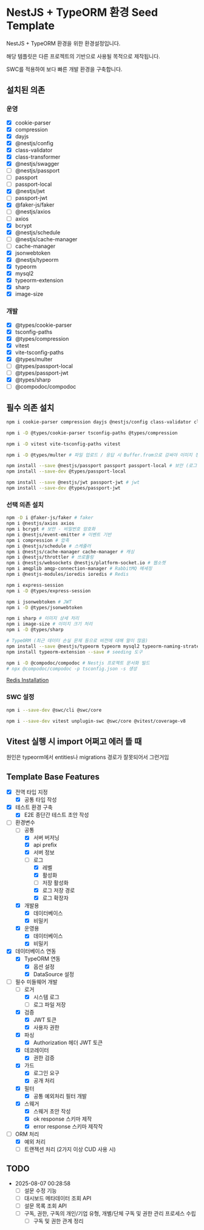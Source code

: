 # NestJS + TypeORM 환경 Seed Template

NestJS + TypeORM 환경을 위한 환경설정입니다.

해당 템플릿은 다른 프로젝트의 기반으로 사용될 목적으로 제작됩니다.

SWC를 적용하여 보다 빠른 개발 환경을 구축합니다.

## 설치된 의존

### 운영

- [x] cookie-parser
- [x] compression
- [x] dayjs
- [x] @nestjs/config
- [x] class-validator
- [x] class-transformer
- [x] @nestjs/swagger
- [ ] @nestjs/passport
- [ ] passport
- [ ] passport-local
- [x] @nestjs/jwt
- [ ] passport-jwt
- [x] @faker-js/faker
- [ ] @nestjs/axios
- [ ] axios
- [x] bcrypt
- [x] @nestjs/schedule
- [ ] @nestjs/cache-manager
- [ ] cache-manager
- [x] jsonwebtoken
- [x] @nestjs/typeorm
- [x] typeorm
- [x] mysql2
- [x] typeorm-extension
- [x] sharp
- [x] image-size

### 개발

- [x] @types/cookie-parser
- [x] tsconfig-paths
- [x] @types/compression
- [x] vitest
- [x] vite-tsconfig-paths
- [x] @types/multer
- [ ] @types/passport-local
- [ ] @types/passport-jwt
- [x] @types/sharp
- [ ] @compodoc/compodoc

## 필수 의존 설치

```bash
npm i cookie-parser compression dayjs @nestjs/config class-validator class-transformer @nestjs/swagger

npm i -D @types/cookie-parser tsconfig-paths @types/compression

npm i -D vitest vite-tsconfig-paths vitest

npm i -D @types/multer # 파일 업로드 / 응답 시 Buffer.from으로 감싸야 이미지 정상 응답

npm install --save @nestjs/passport passport passport-local # 보안 (로그인)
npm install --save-dev @types/passport-local

npm install --save @nestjs/jwt passport-jwt # jwt
npm install --save-dev @types/passport-jwt
```

### 선택 의존 설치

```bash
npm -D i @faker-js/faker # faker
npm i @nestjs/axios axios
npm i bcrypt # 보안 - 비밀번호 암호화
npm i @nestjs/event-emitter # 이벤트 기반
npm i compression # 압축
npm i @nestjs/schedule # 스케쥴러
npm i @nestjs/cache-manager cache-manager # 캐싱
npm i @nestjs/throttler # 쓰로틀링
npm i @nestjs/websockets @nestjs/platform-socket.io # 웹소켓
npm i amqplib amqp-connection-manager # RabbitMQ 메세징
npm i @nestjs-modules/ioredis ioredis # Redis

npm i express-session
npm i -D @types/express-session

npm i jsonwebtoken # JWT
npm i -D @types/jsonwebtoken

npm i sharp # 이미지 상세 처리
npm i image-size # 이미지 크기 처리
npm i -D @types/sharp

# TypeORM (최근 데이터 손실 문제 등으로 비전에 대해 말이 많음)
npm install --save @nestjs/typeorm typeorm mysql2 typeorm-naming-strategies
npm install typeorm-extension --save # seeding 도구

npm i -D @compodoc/compodoc # Nestjs 프로젝트 문서화 빌드
# npx @compodoc/compodoc -p tsconfig.json -s 생성
```

[Redis Installation](https://www.npmjs.com/package/@nestjs-modules/ioredis)

### SWC 설정

```bash
npm i --save-dev @swc/cli @swc/core
```

```bash
npm i --save-dev vitest unplugin-swc @swc/core @vitest/coverage-v8
```

## Vitest 실행 시 import 어쩌고 에러 뜰 때

원인은 typeorm에서 entities나 migrations 경로가 잘못되어서 그런거임

## Template Base Features

- [x] 전역 타입 지정
  - [x] 공통 타입 작성
- [x] 테스트 환경 구축
  - [x] E2E 종단간 테스트 초안 작성
- [ ] 환경변수
  - [ ] 공통
    - [x] 서버 버저닝
    - [x] api prefix
    - [x] 서버 정보
    - [ ] 로그
      - [x] 레벨
      - [x] 활성화
      - [ ] 저장 활성화
      - [x] 로그 저장 경로
      - [x] 로그 확장자
  - [x] 개발용
    - [x] 데이터베이스
    - [x] 비밀키
  - [x] 운영용
    - [x] 데이터베이스
    - [x] 비밀키
- [x] 데이터베이스 연동
  - [x] TypeORM 연동
    - [x] 옵션 설정
    - [x] DataSource 설정
- [ ] 필수 미들웨어 개발
  - [ ] 로거
    - [x] 시스템 로그
    - [ ] 로그 파일 저장
  - [x] 검증
    - [x] JWT 토큰
    - [x] 사용자 권한
  - [x] 파싱
    - [x] Authorization 헤더 JWT 토큰
  - [x] 데코레이터
    - [x] 권한 검증
  - [x] 가드
    - [x] 로그인 요구
    - [x] 공개 처리
  - [x] 필터
    - [x] 공통 예외처리 필터 개발
  - [x] 스웨거
    - [x] 스웨거 초안 작성
    - [x] ok response 스키마 제작
    - [x] error response 스키마 제작작
- [ ] ORM 처리
  - [x] 예외 처리
  - [ ] 트랜젝션 처리 (2가지 이상 CUD 사용 시)

## TODO

- 2025-08-07 00:28:58
  - [ ] 설문 수정 기능
  - [ ] 대시보드 메타데이터 조회 API
  - [ ] 설문 목록 조회 API
  - [ ] 구독, 권한, 구독의 개인/기업 유형, 개별/단체 구독 및 권한 관리 프로세스 수립
    - [ ] 구독 및 권한 관계 정리